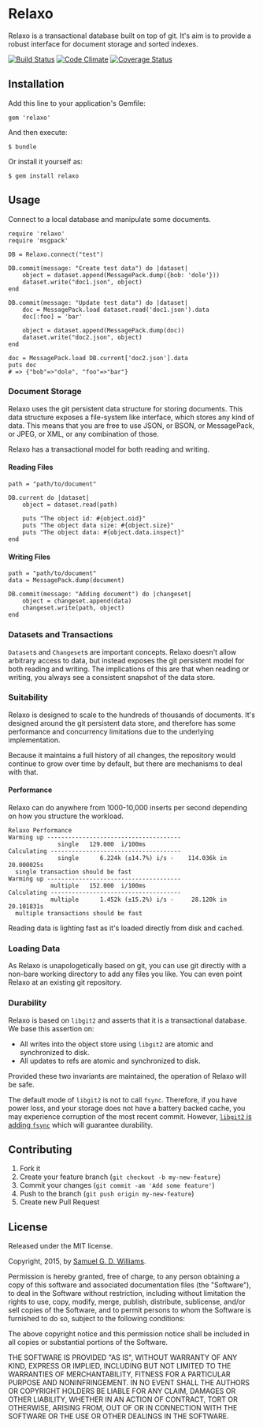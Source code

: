 # Relaxo

Relaxo is a transactional database built on top of git. It's aim is to provide a robust interface for document storage and sorted indexes.

[![Build Status](https://secure.travis-ci.org/ioquatix/relaxo.svg)](http://travis-ci.org/ioquatix/relaxo)
[![Code Climate](https://codeclimate.com/github/ioquatix/relaxo.svg)](https://codeclimate.com/github/ioquatix/relaxo)
[![Coverage Status](https://coveralls.io/repos/ioquatix/relaxo/badge.svg)](https://coveralls.io/r/ioquatix/relaxo)

## Installation

Add this line to your application's Gemfile:

	gem 'relaxo'

And then execute:

	$ bundle

Or install it yourself as:

	$ gem install relaxo

## Usage

Connect to a local database and manipulate some documents.

	require 'relaxo'
	require 'msgpack'
	
	DB = Relaxo.connect("test")
	
	DB.commit(message: "Create test data") do |dataset|
		object = dataset.append(MessagePack.dump({bob: 'dole'}))
		dataset.write("doc1.json", object)
	end
	
	DB.commit(message: "Update test data") do |dataset|
		doc = MessagePack.load dataset.read('doc1.json').data
		doc[:foo] = 'bar'
		
		object = dataset.append(MessagePack.dump(doc))
		dataset.write("doc2.json", object)
	end
	
	doc = MessagePack.load DB.current['doc2.json'].data
	puts doc
	# => {"bob"=>"dole", "foo"=>"bar"}

### Document Storage

Relaxo uses the git persistent data structure for storing documents. This data structure exposes a file-system like interface, which stores any kind of data. This means that you are free to use JSON, or BSON, or MessagePack, or JPEG, or XML, or any combination of those.

Relaxo has a transactional model for both reading and writing.

#### Reading Files

	path = "path/to/document"
	
	DB.current do |dataset|
		object = dataset.read(path)
		
		puts "The object id: #{object.oid}"
		puts "The object data size: #{object.size}"
		puts "The object data: #{object.data.inspect}"
	end

#### Writing Files

	path = "path/to/document"
	data = MessagePack.dump(document)
	
	DB.commit(message: "Adding document") do |changeset|
		object = changeset.append(data)
		changeset.write(path, object)
	end
	
### Datasets and Transactions

`Dataset`s and `Changeset`s are important concepts. Relaxo doesn't allow arbitrary access to data, but instead exposes the git persistent model for both reading and writing. The implications of this are that when reading or writing, you always see a consistent snapshot of the data store.

### Suitability

Relaxo is designed to scale to the hundreds of thousands of documents. It's designed around the git persistent data store, and therefore has some performance and concurrency limitations due to the underlying implementation.

Because it maintains a full history of all changes, the repository would continue to grow over time by default, but there are mechanisms to deal with that.

#### Performance

Relaxo can do anywhere from 1000-10,000 inserts per second depending on how you structure the workload.

	Relaxo Performance
	Warming up --------------------------------------
	              single   129.000  i/100ms
	Calculating -------------------------------------
	              single      6.224k (±14.7%) i/s -    114.036k in  20.000025s
	  single transaction should be fast
	Warming up --------------------------------------
	            multiple   152.000  i/100ms
	Calculating -------------------------------------
	            multiple      1.452k (±15.2%) i/s -     28.120k in  20.101831s
	  multiple transactions should be fast

Reading data is lighting fast as it's loaded directly from disk and cached.

### Loading Data

As Relaxo is unapologetically based on git, you can use git directly with a non-bare working directory to add any files you like. You can even point Relaxo at an existing git repository.

### Durability

Relaxo is based on `libgit2` and asserts that it is a transactional database. We base this assertion on:

- All writes into the object store using `libgit2` are atomic and synchronized to disk.
- All updates to refs are atomic and synchronized to disk.

Provided these two invariants are maintained, the operation of Relaxo will be safe.

The default mode of `libgit2` is not to call `fsync`. Therefore, if you have power loss, and your storage does not have a battery backed cache, you may experience corruption of the most recent commit. However, [`libgit2` is adding `fsync`](https://github.com/libgit2/libgit2/issues/41230) which will guarantee durability.

## Contributing

1. Fork it
2. Create your feature branch (`git checkout -b my-new-feature`)
3. Commit your changes (`git commit -am 'Add some feature'`)
4. Push to the branch (`git push origin my-new-feature`)
5. Create new Pull Request

## License

Released under the MIT license.

Copyright, 2015, by [Samuel G. D. Williams](http://www.codeotaku.com/samuel-williams).

Permission is hereby granted, free of charge, to any person obtaining a copy
of this software and associated documentation files (the "Software"), to deal
in the Software without restriction, including without limitation the rights
to use, copy, modify, merge, publish, distribute, sublicense, and/or sell
copies of the Software, and to permit persons to whom the Software is
furnished to do so, subject to the following conditions:

The above copyright notice and this permission notice shall be included in
all copies or substantial portions of the Software.

THE SOFTWARE IS PROVIDED "AS IS", WITHOUT WARRANTY OF ANY KIND, EXPRESS OR
IMPLIED, INCLUDING BUT NOT LIMITED TO THE WARRANTIES OF MERCHANTABILITY,
FITNESS FOR A PARTICULAR PURPOSE AND NONINFRINGEMENT. IN NO EVENT SHALL THE
AUTHORS OR COPYRIGHT HOLDERS BE LIABLE FOR ANY CLAIM, DAMAGES OR OTHER
LIABILITY, WHETHER IN AN ACTION OF CONTRACT, TORT OR OTHERWISE, ARISING FROM,
OUT OF OR IN CONNECTION WITH THE SOFTWARE OR THE USE OR OTHER DEALINGS IN
THE SOFTWARE.
